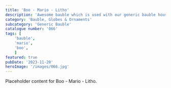 ```yaml
---
title: 'Boo - Mario - Litho'
description: 'Awesome bauble which is used with our generic bauble housing. Boo the ghost from the popular Mario franchise on one side and a Mario litho window on the other.'
category: 'Bauble, Globes & Ornaments'
subcategory: 'Generic Bauble'
catalogue number: '066'
tags: [
    'bauble', 
    'mario',
    'boo', 
    ]
featured: true
pubDate: '2023-11-20'
heroImage: '/images/066.jpg'
---
```


Placeholder content for Boo - Mario - Litho.
